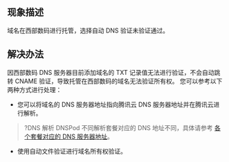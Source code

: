 ## 现象描述
域名在西部数码进行托管，选择自动 DNS 验证未验证通过。

## 解决办法
因西部数码 DNS 服务器目前添加域名的 TXT 记录值无法进行验证，不会自动跳转 CNAME 验证，导致托管在西部数码的域名无法验证所有权。
您可以参考以下两种方式进行处理：

- 您可以将域名的 DNS 服务器地址指向腾讯云 DNS 服务器地址并在腾讯云进行解析。 
>?DNS 解析 DNSPod 不同解析套餐对应的 DNS 地址不同，具体请参考 [各个套餐对应的 DNS 服务器地址](https://cloud.tencent.com/document/product/302/9070)。
- 使用自动文件验证进行域名所有权验证。




